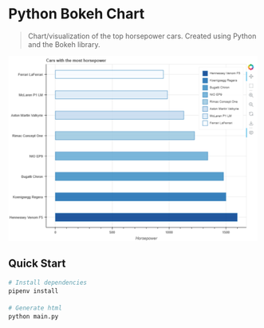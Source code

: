 # Python Bokeh Chart

>Chart/visualization of the top horsepower cars. Created using Python and the Bokeh library. 

<img src="screen.png" width="500">

## Quick Start

```bash
# Install dependencies
pipenv install

# Generate html
python main.py
```
